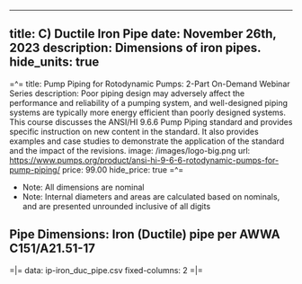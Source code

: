 -----
title: C) Ductile Iron Pipe
date: November 26th, 2023
description: Dimensions of iron pipes.
hide_units: true
-----

=^=
title: Pump Piping for Rotodynamic Pumps: 2-Part On-Demand Webinar Series
description: Poor piping design may adversely affect the performance and reliability of a pumping system, and well-designed piping systems are typically more energy efficient than poorly designed systems. This course discusses the ANSI/HI 9.6.6 Pump Piping standard and provides specific instruction on new content in the standard. It also provides examples and case studies to demonstrate the application of the standard and the impact of the revisions.
image: /images/logo-big.png
url: https://www.pumps.org/product/ansi-hi-9-6-6-rotodynamic-pumps-for-pump-piping/
price: 99.00
hide_price: true
=^=

* Note:  All dimensions are nominal
* Note:  Internal diameters and areas are calculated based on nominals, and are presented unrounded inclusive of all digits

## Pipe Dimensions: Iron (Ductile) pipe per AWWA C151/A21.51-17

=|=
data: ip-iron_duc_pipe.csv
fixed-columns: 2
=|=
